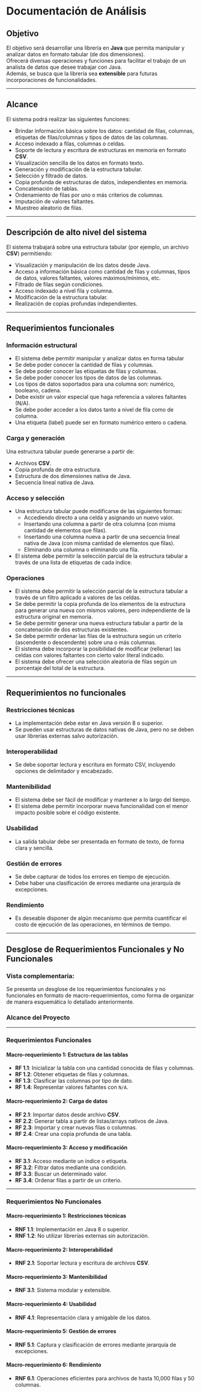 # Documentación de Análisis

## Objetivo

El objetivo será desarrollar una librería en **Java** que permita manipular y analizar datos en formato tabular (de dos dimensiones).  
Ofrecerá diversas operaciones y funciones para facilitar el trabajo de un analista de datos que desee trabajar con Java.  
Además, se busca que la librería sea **extensible** para futuras incorporaciones de funcionalidades.


---

## Alcance

El sistema podrá realizar las siguientes funciones:

- Brindar información básica sobre los datos: cantidad de filas, columnas, etiquetas de filas/columnas y tipos de datos de las columnas.
- Acceso indexado a filas, columnas o celdas.
- Soporte de lectura y escritura de estructuras en memoria en formato **CSV**.
- Visualización sencilla de los datos en formato texto.
- Generación y modificación de la estructura tabular.
- Selección y filtrado de datos.
- Copia profunda de estructuras de datos, independientes en memoria.
- Concatenación de tablas.
- Ordenamiento de filas por uno o más criterios de columnas.
- Imputación de valores faltantes.
- Muestreo aleatorio de filas.

---

## Descripción de alto nivel del sistema

El sistema trabajará sobre una estructura tabular (por ejemplo, un archivo **CSV**) permitiendo:

- Visualización y manipulación de los datos desde Java.
- Acceso a información básica como cantidad de filas y columnas, tipos de datos, valores faltantes, valores máximos/mínimos, etc.
- Filtrado de filas según condiciones.
- Acceso indexado a nivel fila y columna.
- Modificación de la estructura tabular.
- Realización de copias profundas independientes.

---

## Requerimientos funcionales

### Información estructural

- El sistema debe permitir manipular y analizar datos en forma tabular
- Se debe poder conocer la cantidad de filas y columnas.
- Se debe poder conocer las etiquetas de filas y columnas.
- Se debe poder conocer los tipos de datos de las columnas.
- Los tipos de datos soportados para una columna son: numérico, booleano, cadena.
- Debe existir un valor especial que haga referencia a valores faltantes (N/A).
- Se debe poder acceder a los datos tanto a nivel de fila como de columna.
- Una etiqueta (label) puede ser en formato numérico entero o cadena.


### Carga y generación

Una estructura tabular puede generarse a partir de:

- Archivos **CSV**.
- Copia profunda de otra estructura.
- Estructura de dos dimensiones nativa de Java.
- Secuencia lineal nativa de Java.

### Acceso y selección

- Una estructura tabular puede modificarse de las siguientes formas:
  - Accediendo directo a una celda y asignando un nuevo valor.
  - Insertando una columna a partir de otra columna (con misma cantidad de elementos que     filas). 
  - Insertando una columna nueva a partir de una secuencia lineal nativa de Java (con misma       cantidad de elementos que filas).
  - Eliminando una columna o eliminando una fila.
- El sistema debe permitir la selección parcial de la estructura tabular a través de una lista de etiquetas de cada índice.


### Operaciones

- El sistema debe permitir la selección parcial de la estructura tabular a través de un filtro aplicado a valores de las celdas. 
- Se debe permitir la copia profunda de los elementos de la estructura para generar una nueva con mismos valores, pero independiente de la estructura original en memoria.
- Se debe permitir generar una nueva estructura tabular a partir de la concatenación de dos estructuras existentes.
- Se debe permitir ordenar las filas de la estructura según un criterio (ascendente o descendente) sobre una o más columnas.
- El sistema debe incorporar la posibilidad de modificar (rellenar) las celdas con valores faltantes con cierto valor literal indicado.
- El sistema debe ofrecer una selección aleatoria de filas según un porcentaje del total de la estructura. 


---

## Requerimientos no funcionales

### Restricciones técnicas

- La implementación debe estar en Java versión 8 o superior.
- Se pueden usar estructuras de datos nativas de Java, pero no se deben usar librerías externas salvo autorización.


### Interoperabilidad

- Se debe soportar lectura y escritura en formato CSV, incluyendo opciones de delimitador y encabezado.

### Mantenibilidad

- El sistema debe ser fácil de modificar y mantener a lo largo del tiempo.
- El sistema debe permitir incorporar nueva funcionalidad con el menor impacto posible sobre el código existente.


### Usabilidad

- La salida tabular debe ser presentada en formato de texto, de forma clara y sencilla.

### Gestión de errores

- Se debe capturar de todos los errores en tiempo de ejecución.
- Debe haber una clasificación de errores mediante una jerarquía de excepciones.

### Rendimiento

- Es deseable disponer de algún mecanismo que permita cuantificar el costo de ejecución de las operaciones, en términos de tiempo.

---

## Desglose de Requerimientos Funcionales y No Funcionales

### Vista complementaria:

Se presenta un desglose de los requerimientos funcionales y no funcionales en formato de macro-requerimientos, como forma de organizar de manera esquemática lo detallado anteriormente.


### Alcance del Proyecto

---

### Requerimientos Funcionales

#### Macro-requerimiento 1: Estructura de las tablas

- **RF 1.1**: Inicializar la tabla con una cantidad conocida de filas y columnas.
- **RF 1.2**: Obtener etiquetas de filas y columnas.
- **RF 1.3**: Clasificar las columnas por tipo de dato.
- **RF 1.4**: Representar valores faltantes con `N/A`.

#### Macro-requerimiento 2: Carga de datos

- **RF 2.1**: Importar datos desde archivo **CSV**.
- **RF 2.2**: Generar tabla a partir de listas/arrays nativos de Java.
- **RF 2.3**: Importar y crear nuevas filas o columnas.
- **RF 2.4**: Crear una copia profunda de una tabla.

#### Macro-requerimiento 3: Acceso y modificación

- **RF 3.1**: Acceso mediante un índice o etiqueta.
- **RF 3.2**: Filtrar datos mediante una condición.
- **RF 3.3**: Buscar un determinado valor.
- **RF 3.4**: Ordenar filas a partir de un criterio.

---

### Requerimientos No Funcionales

#### Macro-requerimiento 1: Restricciones técnicas

- **RNF 1.1**: Implementación en Java 8 o superior.
- **RNF 1.2**: No utilizar librerías externas sin autorización.

#### Macro-requerimiento 2: Interoperabilidad

- **RNF 2.1**: Soportar lectura y escritura de archivos **CSV**.

#### Macro-requerimiento 3: Mantenibilidad

- **RNF 3.1**: Sistema modular y extensible.

#### Macro-requerimiento 4: Usabilidad

- **RNF 4.1**: Representación clara y amigable de los datos.

#### Macro-requerimiento 5: Gestión de errores

- **RNF 5.1**: Captura y clasificación de errores mediante jerarquía de excepciones.

#### Macro-requerimiento 6: Rendimiento

- **RNF 6.1**: Operaciones eficientes para archivos de hasta 10,000 filas y 50 columnas.
